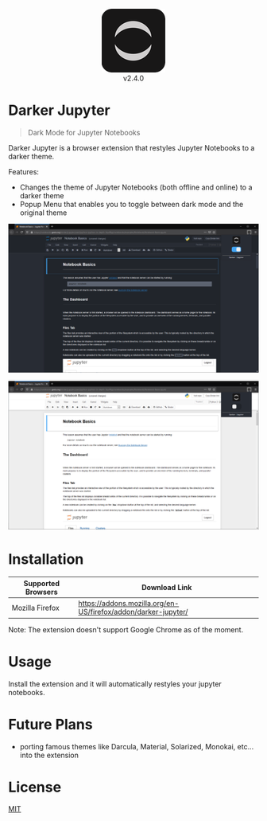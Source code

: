 <p align="center">
  <img src="images/icon128.png">
  <br/>
  v2.4.0
</p>

# Darker Jupyter
> Dark Mode for Jupyter Notebooks

Darker Jupyter is a browser extension that restyles Jupyter Notebooks to a darker theme.

Features:
- Changes the theme of Jupyter Notebooks (both offline and online) to a darker theme
- Popup Menu that enables you to toggle between dark mode and the original theme

![Dark mode activated](Screenshots/screenshot1.png)

![Dark mode deactivated](Screenshots/screenshot2.png)

# Installation
| Supported Browsers | Download Link |
| --- | --- |
| Mozilla Firefox | https://addons.mozilla.org/en-US/firefox/addon/darker-jupyter/ |

Note: The extension doesn't support Google Chrome as of the moment.

# Usage
Install the extension and it will automatically restyles your jupyter notebooks.

# Future Plans
- porting famous themes like Darcula, Material, Solarized, Monokai, etc... into the extension

# License
[MIT](LICENSE)
